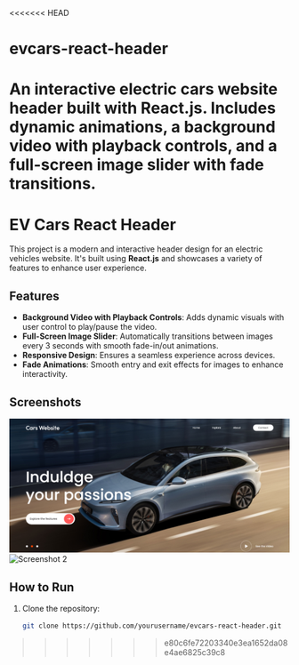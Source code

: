 <<<<<<< HEAD
# evcars-react-header

An interactive electric cars website header built with React.js. Includes dynamic animations, a background video with playback controls, and a full-screen image slider with fade transitions.
=======
# EV Cars React Header

This project is a modern and interactive header design for an electric vehicles website. It's built using **React.js** and showcases a variety of features to enhance user experience.

## Features
- **Background Video with Playback Controls**: Adds dynamic visuals with user control to play/pause the video.
- **Full-Screen Image Slider**: Automatically transitions between images every 3 seconds with smooth fade-in/out animations.
- **Responsive Design**: Ensures a seamless experience across devices.
- **Fade Animations**: Smooth entry and exit effects for images to enhance interactivity.

## Screenshots


![Screenshot 1](./screenshots/screenshot1.png)
![Screenshot 2](./screenshots/screenshot2.png)

## How to Run
1. Clone the repository:
   ```bash
   git clone https://github.com/yourusername/evcars-react-header.git
>>>>>>> e80c6fe72203340e3ea1652da08e4ae6825c39c8
